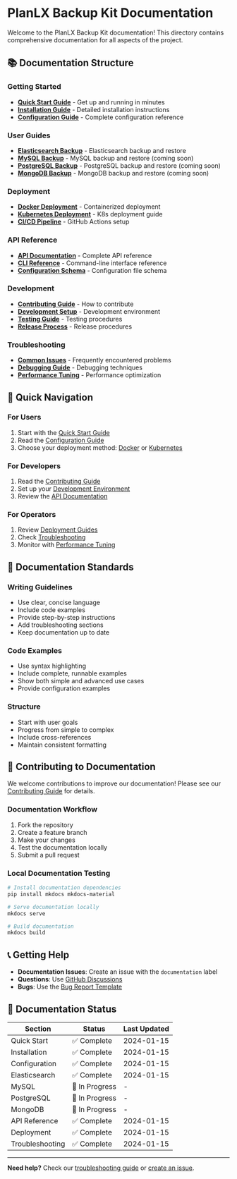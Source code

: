 # PlanLX Backup Kit Documentation

Welcome to the PlanLX Backup Kit documentation! This directory contains comprehensive documentation for all aspects of the project.

## 📚 Documentation Structure

### Getting Started
- **[Quick Start Guide](quick-start.md)** - Get up and running in minutes
- **[Installation Guide](installation.md)** - Detailed installation instructions
- **[Configuration Guide](configuration.md)** - Complete configuration reference

### User Guides
- **[Elasticsearch Backup](elasticsearch/)** - Elasticsearch backup and restore
- **[MySQL Backup](mysql/)** - MySQL backup and restore (coming soon)
- **[PostgreSQL Backup](postgresql/)** - PostgreSQL backup and restore (coming soon)
- **[MongoDB Backup](mongodb/)** - MongoDB backup and restore (coming soon)

### Deployment
- **[Docker Deployment](deployment/docker.md)** - Containerized deployment
- **[Kubernetes Deployment](deployment/kubernetes.md)** - K8s deployment guide
- **[CI/CD Pipeline](deployment/cicd.md)** - GitHub Actions setup

### API Reference
- **[API Documentation](api/)** - Complete API reference
- **[CLI Reference](cli/)** - Command-line interface reference
- **[Configuration Schema](api/config-schema.md)** - Configuration file schema

### Development
- **[Contributing Guide](../CONTRIBUTING.md)** - How to contribute
- **[Development Setup](development/setup.md)** - Development environment
- **[Testing Guide](development/testing.md)** - Testing procedures
- **[Release Process](development/release.md)** - Release procedures

### Troubleshooting
- **[Common Issues](troubleshooting/common-issues.md)** - Frequently encountered problems
- **[Debugging Guide](troubleshooting/debugging.md)** - Debugging techniques
- **[Performance Tuning](troubleshooting/performance.md)** - Performance optimization

## 🚀 Quick Navigation

### For Users
1. Start with the [Quick Start Guide](quick-start.md)
2. Read the [Configuration Guide](configuration.md)
3. Choose your deployment method: [Docker](deployment/docker.md) or [Kubernetes](deployment/kubernetes.md)

### For Developers
1. Read the [Contributing Guide](../CONTRIBUTING.md)
2. Set up your [Development Environment](development/setup.md)
3. Review the [API Documentation](api/)

### For Operators
1. Review [Deployment Guides](deployment/)
2. Check [Troubleshooting](troubleshooting/)
3. Monitor with [Performance Tuning](troubleshooting/performance.md)

## 📖 Documentation Standards

### Writing Guidelines
- Use clear, concise language
- Include code examples
- Provide step-by-step instructions
- Add troubleshooting sections
- Keep documentation up to date

### Code Examples
- Use syntax highlighting
- Include complete, runnable examples
- Show both simple and advanced use cases
- Provide configuration examples

### Structure
- Start with user goals
- Progress from simple to complex
- Include cross-references
- Maintain consistent formatting

## 🔄 Contributing to Documentation

We welcome contributions to improve our documentation! Please see our [Contributing Guide](../CONTRIBUTING.md) for details.

### Documentation Workflow
1. Fork the repository
2. Create a feature branch
3. Make your changes
4. Test the documentation locally
5. Submit a pull request

### Local Documentation Testing
```bash
# Install documentation dependencies
pip install mkdocs mkdocs-material

# Serve documentation locally
mkdocs serve

# Build documentation
mkdocs build
```

## 📞 Getting Help

- **Documentation Issues**: Create an issue with the `documentation` label
- **Questions**: Use [GitHub Discussions](https://github.com/PlanLX/planl-backup-kit/discussions)
- **Bugs**: Use the [Bug Report Template](../.github/ISSUE_TEMPLATE/bug_report.md)

## 📝 Documentation Status

| Section | Status | Last Updated |
|---------|--------|--------------|
| Quick Start | ✅ Complete | 2024-01-15 |
| Installation | ✅ Complete | 2024-01-15 |
| Configuration | ✅ Complete | 2024-01-15 |
| Elasticsearch | ✅ Complete | 2024-01-15 |
| MySQL | 🚧 In Progress | - |
| PostgreSQL | 🚧 In Progress | - |
| MongoDB | 🚧 In Progress | - |
| API Reference | ✅ Complete | 2024-01-15 |
| Deployment | ✅ Complete | 2024-01-15 |
| Troubleshooting | ✅ Complete | 2024-01-15 |

---

**Need help?** Check our [troubleshooting guide](troubleshooting/common-issues.md) or [create an issue](https://github.com/PlanLX/planl-backup-kit/issues).